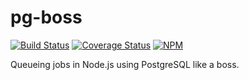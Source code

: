 # pg-boss
[![Build Status](https://travis-ci.org/timgit/pg-boss.svg?branch=master)](https://travis-ci.org/timgit/pg-boss)
[![Coverage Status](https://coveralls.io/repos/github/timgit/pg-boss/badge.svg?branch=master)](https://coveralls.io/github/timgit/pg-boss?branch=master)
[![NPM](https://nodei.co/npm/pg-boss.png?compact=true)](https://nodei.co/npm/pg-boss/)


Queueing jobs in Node.js using PostgreSQL like a boss.
